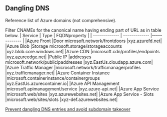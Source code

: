 Dangling DNS
--

Reference list of Azure domains (not comprehensive). 

Filter CNAMEs for the canonical name having ending part of URL as in table below.
| Service        | Type | FQDNproperty |
| ------------- | ------------- |------------- |
|Azure Front |Door	microsoft.network/frontdoors	|xyz.azurefd.net|
|Azure Blob |Storage	microsoft.storage/storageaccounts	|xyz.blob.core.windows.net|
|Azure CDN	|microsoft.cdn/profiles/endpoints	|xyz.azureedge.net|
|Public IP |addresses	microsoft.network/publicipaddresses	|xyz.EastUs.cloudapp.azure.com|
|Azure Traffic Manager	|microsoft.network/trafficmanagerprofiles	|xyz.trafficmanager.net|
|Azure Container Instance	|microsoft.containerinstance/containergroups	|xyz.EastUs.azurecontainer.io|
|Azure API Management	|microsoft.apimanagement/service	|xyz.azure-api.net|
|Azure App Service	|microsoft.web/sites	|xyz.azurewebsites.net|
|Azure App Service - Slots	|microsoft.web/sites/slots	|xyz-def.azurewebsites.net|

[Prevent dangling DNS entries and avoid subdomain takeover](https://docs.microsoft.com/en-us/azure/security/fundamentals/subdomain-takeover)
